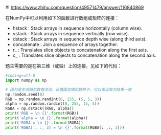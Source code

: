 #! https://www.zhihu.com/question/49571479/answer/116840869

[comment]: <> (Answer URL: https://www.zhihu.com/question/49571479/answer/116840869)
[comment]: <> (Question Title: 在numpy中如何合并不同维数的array？)
[comment]: <> (Author Name: 采石工)
[comment]: <> (Create Time: 2016-08-14 22:00:36)

在NumPy中可以利用如下的函数进行数组或矩阵的连接：

- hstack : Stack arrays in sequence horizontally (column wise).
- vstack : Stack arrays in sequence vertically (row wise).
- dstack : Stack arrays in sequence depth wise (along third axis).
- concatenate : Join a sequence of arrays together.
- r_ : Translates slice objects to concatenation along the first axis.
- c_ : Translates slice objects to concatenation along the second axis.

题主需要的是在第三维（或轴）上的连接，见如下的代码：

    
```python
#coding=utf-8
import numpy as np

# 因为是生成随机数做测试，设置固定随机数种子，可以保证每次结果一致
np.random.seed(0) 
RGB = np.random.randint(0, 255, (5, 5, 3))
alpha = np.random.randint(0, 255, (5, 5))
RGBA = np.dstack((RGB, alpha))
print('RGB = \n {}'.format(RGB))
print('alpha = \n {}'.format(alpha))
print('RGBA = \n {}'.format(RGBA))
print('RGBA[:, :, 3] = \n {}'.format(RGBA[: ,:, 3]))
```

